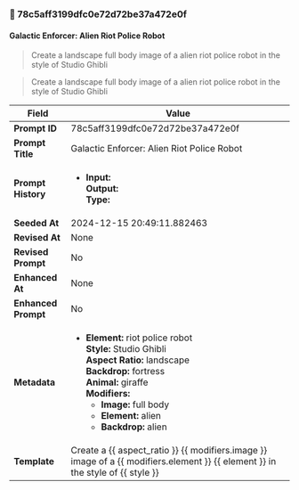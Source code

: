 

### 📜 78c5aff3199dfc0e72d72be37a472e0f

#### Galactic Enforcer: Alien Riot Police Robot

> Create a landscape full body image of a alien riot police robot in the style of Studio Ghibli

> Create a landscape full body image of a alien riot police robot in the style of Studio Ghibli

| Field          | Value                                                                                                                                                                      |
|----------------|----------------------------------------------------------------------------------------------------------------------------------------------------------------------------|
| **Prompt ID**  | 78c5aff3199dfc0e72d72be37a472e0f                                                                                                                                                            |
| **Prompt Title**  | Galactic Enforcer: Alien Riot Police Robot                                                                                                                                                            |
| **Prompt History** | <ul><li>**Input:**  <br> **Output:**  <br> **Type:** </li></ul> |
| **Seeded At** | 2024-12-15 20:49:11.882463                                                                                                                                                   |
| **Revised At** | None                                                                                                                                                   |
| **Revised Prompt** | No                                                                                                                                                                      |
| **Enhanced At** | None                                                                                                                                                  |
| **Enhanced Prompt** | No                                                                                                                                                                    |
| **Metadata**   | <ul><li>**Element:** riot police robot <br> **Style:** Studio Ghibli <br> **Aspect Ratio:** landscape <br> **Backdrop:** fortress <br> **Animal:** giraffe <br> **Modifiers:**<ul><li>**Image:** full body</li><li>**Element:** alien</li><li>**Backdrop:** alien</li></ul></li></ul> |
| **Template**   | Create a {{ aspect_ratio }} {{ modifiers.image }} image of a {{ modifiers.element }} {{ element }} in the style of {{ style }}                                                                                                                                           |


